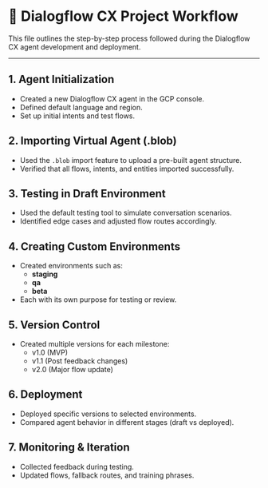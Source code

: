 # 🧩 Dialogflow CX Project Workflow

This file outlines the step-by-step process followed during the Dialogflow CX agent development and deployment.

---

## 1. Agent Initialization
- Created a new Dialogflow CX agent in the GCP console.
- Defined default language and region.
- Set up initial intents and test flows.

## 2. Importing Virtual Agent (.blob)
- Used the `.blob` import feature to upload a pre-built agent structure.
- Verified that all flows, intents, and entities imported successfully.

## 3. Testing in Draft Environment
- Used the default testing tool to simulate conversation scenarios.
- Identified edge cases and adjusted flow routes accordingly.

## 4. Creating Custom Environments
- Created environments such as:
  - **staging**
  - **qa**
  - **beta**
- Each with its own purpose for testing or review.

## 5. Version Control
- Created multiple versions for each milestone:
  - v1.0 (MVP)
  - v1.1 (Post feedback changes)
  - v2.0 (Major flow update)

## 6. Deployment
- Deployed specific versions to selected environments.
- Compared agent behavior in different stages (draft vs deployed).

## 7. Monitoring & Iteration
- Collected feedback during testing.
- Updated flows, fallback routes, and training phrases.


